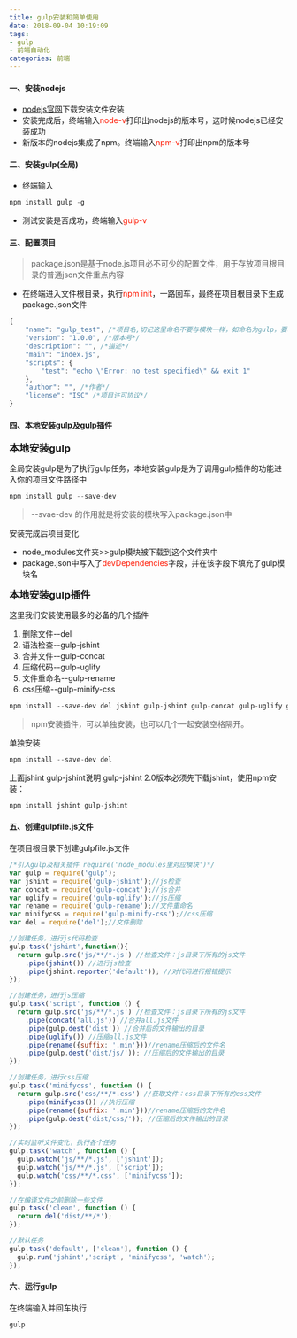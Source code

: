 ```yaml
---
title: gulp安装和简单使用
date: 2018-09-04 10:19:09
tags:
- gulp
- 前端自动化
categories: 前端
---
```


#### 一、安装nodejs

+ [nodejs官网](https://nodejs.org/en/)下载安装文件安装
+ 安装完成后，终端输入<font color=#ff1700>node-v</font>打印出nodejs的版本号，这时候nodejs已经安装成功
+ 新版本的nodejs集成了npm。终端输入<font color=#ff1700>npm-v</font>打印出npm的版本号

#### 二、安装gulp(全局)

+ 终端输入
``` JavaScript
npm install gulp -g
```
+ 测试安装是否成功，终端输入<font color=#ff1700>gulp-v</font>

#### 三、配置项目

> package.json是基于node.js项目必不可少的配置文件，用于存放项目根目录的普通json文件重点内容

+ 在终端进入文件根目录，执行<font color=#ff1700>npm init</font>，一路回车，最终在项目根目录下生成package.json文件
<!--more-->
``` JavaScript
{
    "name": "gulp_test", /*项目名,切记这里命名不要与模块一样，如命名为gulp，要地安装gulp时就会出错*/
    "version": "1.0.0", /*版本号*/
    "description": "", /*描述*/
    "main": "index.js",
    "scripts": {
        "test": "echo \"Error: no test specified\" && exit 1"
    },
    "author": "", /*作者*/
    "license": "ISC" /*项目许可协议*/
}
```

#### 四、本地安装gulp及gulp插件

<font size=4>**本地安装gulp**</font>

全局安装gulp是为了执行gulp任务，本地安装gulp是为了调用gulp插件的功能进入你的项目文件路径中

``` JavaScript
npm install gulp --save-dev
```
> --svae-dev 的作用就是将安装的模块写入package.json中

安装完成后项目变化
+ node_modules文件夹>>gulp模块被下载到这个文件夹中
+ package.json中写入了<font color=#ff1700>devDependencies</font>字段，并在该字段下填充了gulp模块名

<font size=4>**本地安装gulp插件**</font>

这里我们安装使用最多的必备的几个插件
1. 删除文件--del
1. 语法检查--gulp-jshint
2. 合并文件--gulp-concat
3. 压缩代码--gulp-uglify
4. 文件重命名--gulp-rename
5. css压缩--gulp-minify-css

``` JavaScript
npm install --save-dev del jshint gulp-jshint gulp-concat gulp-uglify gulp-rename gulp-minify-css
```
> npm安装插件，可以单独安装，也可以几个一起安装空格隔开。 

单独安装
``` JavaScript
npm install --save-dev del
```

上面jshint gulp-jshint说明
gulp-jshint 2.0版本必须先下载jshint，使用npm安装：
``` JavaScript
npm install jshint gulp-jshint
```

#### 五、创建gulpfile.js文件
在项目根目录下创建gulpfile.js文件
``` JavaScript
/*引入gulp及相关插件 require('node_modules里对应模块')*/
var gulp = require('gulp');
var jshint = require('gulp-jshint');//js检查
var concat = require('gulp-concat');//js合并
var uglify = require('gulp-uglify');//js压缩
var rename = require('gulp-rename');//文件重命名
var minifycss = require('gulp-minify-css');//css压缩
var del = require('del');//文件删除

//创建任务，进行js代码检查
gulp.task('jshint',function(){
  return gulp.src('js/**/*.js') //检查文件：js目录下所有的js文件
    .pipe(jshint()) //进行js检查
    .pipe(jshint.reporter('default')); //对代码进行报错提示
});

//创建任务，进行js压缩
gulp.task('script', function () {
  return gulp.src('js/**/*.js') //检查文件：js目录下所有的js文件
    .pipe(concat('all.js')) //合并all.js文件
    .pipe(gulp.dest('dist')) //合并后的文件输出的目录
    .pipe(uglify()) //压缩all.js文件
    .pipe(rename({suffix: '.min'}))//rename压缩后的文件名
    .pipe(gulp.dest('dist/js/')); //压缩后的文件输出的目录
});

//创建任务，进行css压缩
gulp.task('minifycss', function () {
  return gulp.src('css/**/*.css') //获取文件：css目录下所有的css文件
    .pipe(minifycss()) //执行压缩
    .pipe(rename({suffix: '.min'}))//rename压缩后的文件名
    .pipe(gulp.dest('dist/css/')); //压缩后的文件输出的目录
});

//实时监听文件变化，执行各个任务
gulp.task('watch', function () {
  gulp.watch('js/**/*.js', ['jshint']);
  gulp.watch('js/**/*.js', ['script']);
  gulp.watch('css/**/*.css', ['minifycss']);
});

//在编译文件之前删除一些文件
gulp.task('clean', function () {
  return del('dist/**/*');
});

//默认任务
gulp.task('default', ['clean'], function () {
  gulp.run('jshint','script', 'minifycss', 'watch');
});

```
#### 六、运行gulp
在终端输入并回车执行
``` JavaScript
gulp
```